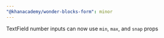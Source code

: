 ```yaml
---
"@khanacademy/wonder-blocks-form": minor
---
```


TextField number inputs can now use `min`, `max`, and `snap` props
